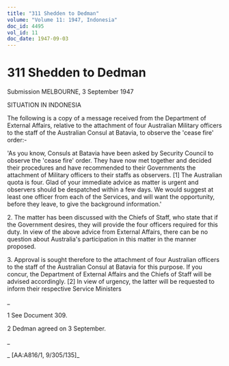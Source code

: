 ```yaml
---
title: "311 Shedden to Dedman"
volume: "Volume 11: 1947, Indonesia"
doc_id: 4495
vol_id: 11
doc_date: 1947-09-03
---
```


# 311 Shedden to Dedman

Submission MELBOURNE, 3 September 1947

SITUATION IN INDONESIA

The following is a copy of a message received from the Department of External Affairs, relative to the attachment of four Australian Military officers to the staff of the Australian Consul at Batavia, to observe the 'cease fire' order:-

'As you know, Consuls at Batavia have been asked by Security Council to observe the 'cease fire' order. They have now met together and decided their procedures and have recommended to their Governments the attachment of Military officers to their staffs as observers. [1] The Australian quota is four. Glad of your immediate advice as matter is urgent and observers should be despatched within a few days. We would suggest at least one officer from each of the Services, and will want the opportunity, before they leave, to give the background information.'

2\. The matter has been discussed with the Chiefs of Staff, who state that if the Government desires, they will provide the four officers required for this duty. In view of the above advice from External Affairs, there can be no question about Australia's participation in this matter in the manner proposed.

3\. Approval is sought therefore to the attachment of four Australian officers to the staff of the Australian Consul at Batavia for this purpose. If you concur, the Department of External Affairs and the Chiefs of Staff will be advised accordingly. [2] In view of urgency, the latter will be requested to inform their respective Service Ministers

_

1 See Document 309.

2 Dedman agreed on 3 September.

_

_ [AA:A816/1, 9/305/135]_
